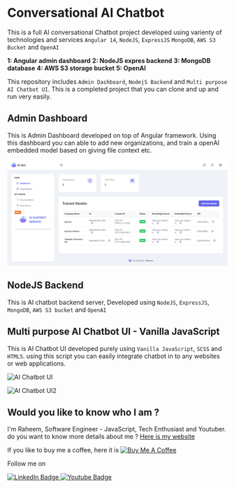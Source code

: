 # Conversational AI Chatbot

This is a full AI conversational Chatbot project developed using varienty of technologies and services `Angular 14`, `NodeJS`, `ExpressJS` `MongoDB`, `AWS S3 Bucket` and `OpenAI`

**1: Angular admin dashboard**
**2: NodeJS expres backend**
**3: MongoDB database**
**4: AWS S3 storage bucket**
**5: OpenAI**

This repository includes `Admin Dashboard`, `NodejS Backend` and `Multi purpose AI Chatbot UI`. This is a completed project that you can clone and up and run very easily.

## Admin Dashboard

This is Admin Dashboard developed on top of Angular framework. Using this dashboard you can able to add new organizations, and train a openAI embedded model based on giving file context etc.

![Ai Chatbot Admin Dashboard Image 1](https://raw.githubusercontent.com/raheemmohamed/Conversational-AI-Chatbot-Project/master/AI-Chatbot-Admin-Dashboard/src/assets/dashboard-images/image1.png)

## NodeJS Backend

This is AI chatbot backend server, Developed using `NodeJS`, `ExpressJS`, `MongoDB`, `AWS S3 bucket` and `OpenAI`

## Multi purpose AI Chatbot UI - Vanilla JavaScript

This is AI Chatbot UI developed purely using `Vanilla JavaScript`, `SCSS` and `HTML5`. using this script you can easily integrate chatbot in to any websites or web applications.

![AI Chatbot UI](https://github.com/raheemmohamed/AI-support-chatbot/blob/main/src/images/AI-chatbot-UI-Demo.gif)

![AI Chatbot UI2](https://github.com/raheemmohamed/AI-support-chatbot/blob/main/src/images/ai-chatbot-ui-2.gif)

## Would you like to know who I am ?

I'm Raheem, Software Engineer - JavaScript, Tech Enthusiast and Youtuber. do you want to know more details about me ? [Here is my website](https://inproto.net/raheem)

If you like to buy me a coffee, here it is
<a href="https://www.buymeacoffee.com/Raheem" target="_blank"><img src="https://cdn.buymeacoffee.com/buttons/v2/default-yellow.png" alt="Buy Me A Coffee" style="height: 60px !important;width: 217px !important;" ></a>

Follow me on

<div id="badges">
  <a href="https://www.linkedin.com/in/raheem-mohamed-293ab1113">
    <img src="https://img.shields.io/badge/LinkedIn-blue?style=for-the-badge&logo=linkedin&logoColor=white" alt="LinkedIn Badge"/>
  </a>
  <a href="https://www.youtube.com/channel/UCGntGI59Kz_WNCpaeOks0uw">
    <img src="https://img.shields.io/badge/YouTube-red?style=for-the-badge&logo=youtube&logoColor=white" alt="Youtube Badge"/>
  </a>
</div>
